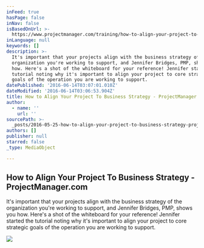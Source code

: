 ```yaml
---
inFeed: true
hasPage: false
inNav: false
isBasedOnUrl: >-
  https://www.projectmanager.com/training/how-to-align-your-project-to-business-strategy?utm_medium=referral&utm_source=linkedin.com&utm_campaign=newsletter
inLanguage: null
keywords: []
description: >-
  It's important that your projects align with the business strategy of the
  organization you're working to support, and Jennifer Bridges, PMP, shows you
  how. Here's a shot of the whiteboard for your reference! Jennifer started the
  tutorial noting why it's important to align your project to core strategic
  goals of the operation you are working to support.
datePublished: '2016-06-14T03:07:01.010Z'
dateModified: '2016-06-14T03:06:53.904Z'
title: How to Align Your Project To Business Strategy - ProjectManager.com
author:
  - name: ''
    url: ''
sourcePath: >-
  _posts/2016-05-25-how-to-align-your-project-to-business-strategy-projectmana.md
authors: []
publisher: null
starred: false
_type: MediaObject

---
```

<article style=""><h1>How to Align Your Project To Business Strategy - ProjectManager.com</h1><p>It's important that your projects align with the business strategy of the organization you're working to support, and Jennifer Bridges, PMP, shows you how. Here's a shot of the whiteboard for your reference! Jennifer started the tutorial noting why it's important to align your project to core strategic goals of the operation you are working to support.</p><img src="https://s3-us-west-2.amazonaws.com/the-grid-img/p/37b9b388d7df704b816110323da96a6d553d18ab.jpg" /></article>